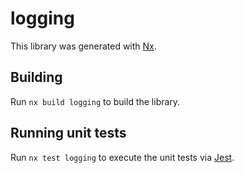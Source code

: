 # logging

This library was generated with [Nx](https://nx.dev).

## Building

Run `nx build logging` to build the library.

## Running unit tests

Run `nx test logging` to execute the unit tests via [Jest](https://jestjs.io).
